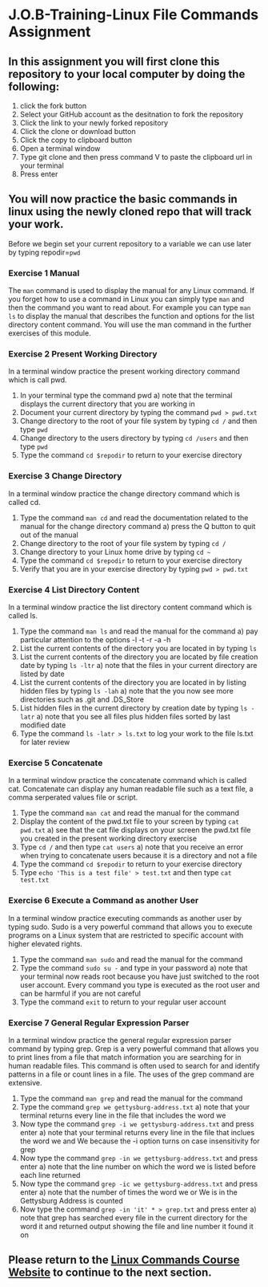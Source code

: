 # J.O.B-Training-Linux File Commands Assignment

## In this assignment you will first clone this repository to your local computer by doing the following:
1) click the fork button
2) Select your GitHub account as the desitnation to fork the repository
3) Click the link to your newly forked repository
4) Click the clone or download button
5) Click the copy to clipboard button
6) Open a terminal window
7) Type git clone and then press command V to paste the clipboard url in your terminal
8) Press enter

## You will now practice the basic commands in linux using the newly cloned repo that will track your work.
Before we begin set your current repository to a variable we can use later by typing repodir=`pwd`

### Exercise 1 Manual
The ```man``` command is used to display the manual for any Linux command. If you forget how to use a command in Linux you can simply type ```man``` and then the command you want to read about. For example you can type ```man ls``` to display the manual that describes the function and options for the list directory content command. You will use the man command in the further exercises of this module.

### Exercise 2 Present Working Directory
In a terminal window practice the present working directory command which is call pwd.
1) In your terminal type the command pwd
  a) note that the terminal displays the current directory that you are working in
2) Document your current directory by typing the command ```pwd > pwd.txt```
3) Change directory to the root of your file system by typing ```cd /``` and then type ```pwd```
4) Change directory to the users directory by typing ```cd /users``` and then type ```pwd```
5) Type the command ```cd $repodir``` to return to your exercise directory

### Exercise 3 Change Directory
In a terminal window practice the change directory command which is called cd. 
1) Type the command ```man cd``` and read the documentation related to the manual for the change directory command
  a) press the Q button to quit out of the manual
2) Change directory to the root of your file system by typing ```cd /```
3) Change directory to your Linux home drive by typing ```cd ~```
4) Type the command ```cd $repodir``` to return to your exercise directory
4) Verify that you are in your exercise directory by typing ```pwd > pwd.txt```

### Exercise 4 List Directory Content
In a terminal window practice the list directory content command which is called ls.
1) Type the command ```man ls``` and read the manual for the command
  a) pay particular attention to the options -l -t -r -a -h
2) List the current contents of the directory you are located in by typing ```ls```
3) List the current contents of the directory you are located by file creation date by typing ```ls -ltr```
  a) note that the files in your current directory are listed by date
4) List the current contents of the directory you are located in by listing hidden files by typing ```ls -lah```
  a) note that the you now see more directories such as .git and .DS_Store
5) List hidden files in the current directory by creation date by typing ```ls -latr```
  a) note that you see all files plus hidden files sorted by last modified date
6) Type the command ```ls -latr > ls.txt``` to log your work to the file ls.txt for later review

### Exercise 5 Concatenate
In a terminal window practice the concatenate command which is called cat. Concatenate can display any human readable file such as a text file, a comma serperated values file or script.
1) Type the command ```man cat``` and read the manual for the command
2) Display the content of the pwd.txt file to your screen by typing ```cat pwd.txt```
  a) see that the cat file displays on your screen the pwd.txt file you created in the present working directory exercise
3) Type ```cd /``` and then type ```cat users```
  a) note that you receive an error when trying to concatenate users because it is a directory and not a file 
4) Type the command ```cd $repodir``` to return to your exercise directory
4) Type ```echo 'This is a test file' > test.txt``` and then type ```cat test.txt```

### Exercise 6 Execute a Command as another User
In a terminal window practice executing commands as another user by typing sudo. Sudo is a very powerful command that allows you to execute programs on a Linux system that are restricted to specific account with higher elevated rights.
1) Type the command ```man sudo``` and read the manual for the command
2) Type the command ```sudo su -``` and type in your password
  a) note that your terminal now reads root because you have just switched to the root user account. Every command you type is executed as the root user and can be harmful if you are not careful
3) Type the command ```exit``` to return to your regular user account

### Exercise 7 General Regular Expression Parser
In a terminal window practice the general regular expression parser command by typing grep. Grep is a very powerful command that allows you to print lines from a file that match information you are searching for in human readable files. This command is often used to search for and identify patterns in a file or count lines in a file. The uses of the grep command are extensive.
1) Type the command ```man grep``` and read the manual for the command
2) Type the command ```grep we gettysburg-address.txt```
  a) note that your terminal returns every line in the file that includes the word we
3) Now type the command ```grep -i we gettysburg-address.txt``` and press enter
  a) note that your terminal returns every line in the file that inclues the word we and We because the -i option turns on case insensitivity for grep
4) Now type the command ```grep -in we gettysburg-address.txt``` and press enter
  a) note that the line number on which the word we is listed before each line returned
5) Now type the command ```grep -ic we gettysburg-address.txt``` and press enter
  a) note that the number of times the word we or We is in the Gettysburg Address is counted
6) Now type the command ```grep -in 'it' * > grep.txt``` and press enter
  a) note that grep has searched every file in the current directory for the word it and returned output showing the file and line number it found it on

## Please return to the <a href="https://kevinhanson.github.io/J.O.B.-Jump-On-Board/" target="#system">Linux Commands Course Website</a> to continue to the next section.

